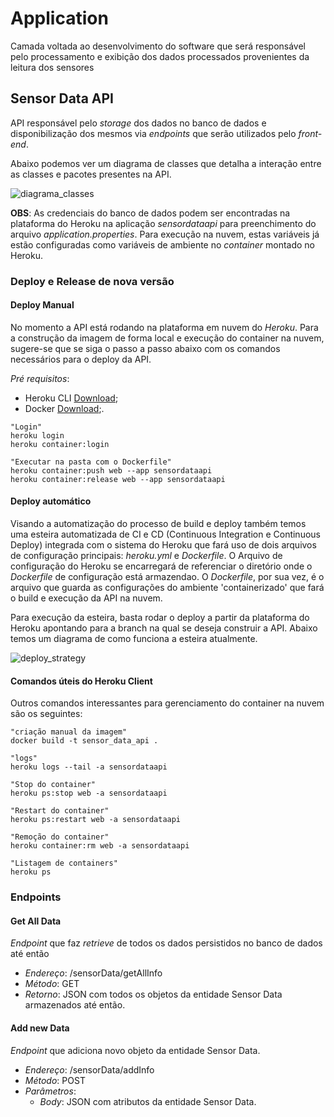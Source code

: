 # Application
Camada voltada ao desenvolvimento do software que será responsável pelo processamento e exibição dos dados processados provenientes da leitura dos sensores

## Sensor Data API
API responsável pelo *storage* dos dados no banco de dados e disponibilização dos mesmos via *endpoints* que serão utilizados pelo *front-end*.

Abaixo podemos ver um diagrama de classes que detalha a interação entre as classes e pacotes presentes na API.

![diagrama_classes](https://user-images.githubusercontent.com/18063196/175832143-5de96efc-f9c8-4982-a7bc-b2ff86dc2e4f.png)


**OBS**: As credenciais do banco de dados podem ser encontradas na plataforma do Heroku na aplicação *sensordataapi* para preenchimento do arquivo *application.properties*. Para execução na nuvem, estas variáveis já estão configuradas como variáveis de ambiente no *container* montado no Heroku.

### Deploy e Release de nova versão

#### Deploy Manual

No momento a API está rodando na plataforma em nuvem do *Heroku*. Para a construção da imagem de forma local e execução do container na nuvem, sugere-se que se siga o passo a passo abaixo com os comandos necessários para o deploy da API.

*Pré requisitos*:
- Heroku CLI [Download](https://devcenter.heroku.com/articles/heroku-cli#download-and-install);
- Docker [Download](https://www.docker.com/products/docker-desktop);.

```
"Login"
heroku login
heroku container:login

"Executar na pasta com o Dockerfile"
heroku container:push web --app sensordataapi
heroku container:release web --app sensordataapi
```

#### Deploy automático

Visando a automatização do processo de build e deploy também temos uma esteira automatizada de CI e CD (Continuous Integration e Continuous Deploy) integrada com o sistema do Heroku que fará uso de dois arquivos de configuração principais: *heroku.yml* e *Dockerfile*. O Arquivo de configuração do Heroku se encarregará de referenciar o diretório onde o *Dockerfile* de configuração está armazendao. O *Dockerfile*, por sua vez, é o arquivo que guarda as configurações do ambiente 'containerizado' que fará o build e execução da API na nuvem.

Para execução da esteira, basta rodar o deploy a partir da plataforma do Heroku apontando para a branch na qual se deseja construir a API. Abaixo temos um diagrama de como funciona a esteira atualmente.

![deploy_strategy](https://user-images.githubusercontent.com/18063196/175832026-5a401e55-5912-498d-a219-a4d22effd2dc.png)

#### Comandos úteis do Heroku Client

Outros comandos interessantes para gerenciamento do container na nuvem são os seguintes:

```
"criação manual da imagem"
docker build -t sensor_data_api .

"logs"
heroku logs --tail -a sensordataapi

"Stop do container"
heroku ps:stop web -a sensordataapi

"Restart do container"
heroku ps:restart web -a sensordataapi

"Remoção do container"
heroku container:rm web -a sensordataapi

"Listagem de containers"
heroku ps
```

### Endpoints

#### Get All Data

*Endpoint* que faz *retrieve* de todos os dados persistidos no banco de dados até então

- *Endereço*: /sensorData/getAllInfo
- *Método*: GET
- *Retorno*: JSON com todos os objetos da entidade Sensor Data armazenados até então.

#### Add new Data

*Endpoint* que adiciona novo objeto da entidade Sensor Data.

- *Endereço*: /sensorData/addInfo
- *Método*: POST
- *Parâmetros*: 
  - *Body*: JSON com atributos da entidade Sensor Data.
